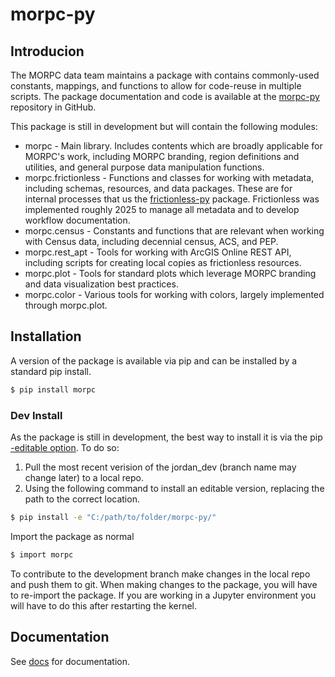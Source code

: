 # morpc-py

## Introducion

The MORPC data team maintains a package with contains commonly-used constants, mappings, and functions to allow for code-reuse in multiple scripts.  The package documentation and code is available at the [morpc-py](https://github.com/morpc/morpc-py) repository in GitHub.

This package is still in development but will contain the following modules:

  - morpc - Main library.  Includes contents which are broadly applicable for MORPC's work, including MORPC branding, region definitions and utilities, and general purpose data manipulation functions.
  - morpc.frictionless -  Functions and classes for working with metadata, including schemas, resources, and data packages. These are for internal processes that us the [frictionless-py](https://github.com/frictionlessdata/frictionless-py/tree/main) package. Frictionless was implemented roughly 2025 to manage all metadata and to develop workflow documentation.
  - morpc.census - Constants and functions that are relevant when working with Census data, including decennial census, ACS, and PEP.
  - morpc.rest_apt - Tools for working with ArcGIS Online REST API, including scripts for creating local copies as frictionless resources.
  - morpc.plot - Tools for standard plots which leverage MORPC branding and data visualization best practices.
  - morpc.color - Various tools for working with colors, largely implemented through morpc.plot.

## Installation

A version of the package is available via pip and can be installed by a standard pip install. 

```bash
$ pip install morpc
```

### Dev Install

As the package is still in development, the best way to install it is via the pip [-editable option](https://setuptools.pypa.io/en/latest/userguide/development_mode.html). To do so:
1. Pull the most recent verision of the jordan_dev (branch name may change later) to a local repo.
2. Using the following command to install an editable version, replacing the path to the correct location.

```bash
$ pip install -e "C:/path/to/folder/morpc-py/"
```

Import the package as normal
```bash
$ import morpc
```

To contribute to the development branch make changes in the local repo and push them to git. When making changes to the package, you will have to re-import the package. If you are working in a Jupyter environment you will have to do this after restarting the kernel.

## Documentation

See [docs](https://morpc.github.com/morpc-py) for documentation.

